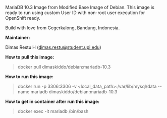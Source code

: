 MariaDB 10.3 Image from Modified Base Image of Debian. This image is ready to run using custom User ID with non-root user execution for OpenShift ready.

Build with love from Gegerkalong, Bandung, Indonesia.

**Maintainer:**

Dimas Restu H (<dimas.restu@student.upi.edu>)

**How to pull this image:**

> docker pull dimaskiddo/debian:mariadb-10.3

**How to run this image:**

> docker run -p 3306:3306 -v <local_data_path>:/var/lib/mysql/data --name mariadb dimaskiddo/debian:mariadb-10.3

**How to get in container after run this image:**

> docker exec -it mariadb /bin/bash
